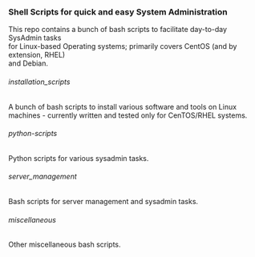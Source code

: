 ### Shell Scripts for quick and easy System Administration
  
This repo contains a bunch of bash scripts to facilitate day-to-day SysAdmin tasks  
for Linux-based Operating systems; primarily covers CentOS (and by extension, RHEL)  
and Debian.  
  
###### installation_scripts  

A bunch of bash scripts to install various software and tools on Linux machines - currently written and tested only for CenTOS/RHEL systems.  
  
###### python-scripts  

Python scripts for various sysadmin tasks.  

###### server_management  

Bash scripts for server management and sysadmin tasks.
  
###### miscellaneous  

Other miscellaneous bash scripts.
